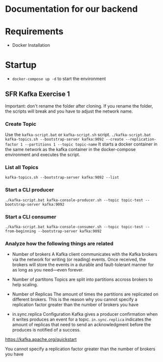 # Documentation for our backend

# Requirements

- Docker Installation

# Startup

- `docker-compose up -d` to start the environment

## SFR Kafka Exercise 1

Important: don't rename the folder after cloning. If you rename the folder, the scripts will break and you have to adjust the network name.

### Create Topic

Use the `kafka-script.bat` or `kafka-script.sh` script.
`./kafka-script.bat kafka-topics.sh --bootstrap-server kafka:9092 --create --replication-factor 1 --partitions 1 --topic topic-name`
It starts a docker container in the same network as the kafka container in the docker-compose environment and executes the script.

### List all Topics

`kafka-topics.sh --bootstrap-server kafka:9092 --list`

### Start a CLI producer

`./kafka-script.bat kafka-console-producer.sh --topic topic-test --bootstrap-server kafka:9092`

### Start a CLI consumer

`./kafka-script.bat kafka-console-consumer.sh --topic topic-test --from-beginning --bootstrap-server kafka:9092`

### Analyze how the following things are related

- Number of brokers
  A Kafka client communicates with the Kafka brokers via the network for writing (or reading) events. Once received, the brokers will store the events in a durable and fault-tolerant manner for as long as you need—even forever.
- Number of partitons
  Topics are split into partitions accross brokers to help scaling.
- Number of Replicas
  The amount of times the partitions are replicated on different brokers.
  This is the reason why you cannot specify a replication factor greater than the number of brokers you have

- in.sync.replica Configuration
  Kafka gives a producer confirmation when it writes produces an event for a topic. `in.sync.replica` indicates the amount of replicas that need to send an acknowledgment before the produces is notified of a success.

https://kafka.apache.org/quickstart

You cannot specify a replication factor greater than the number of brokers you have
